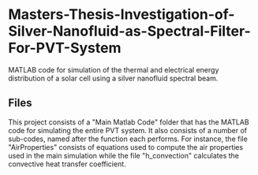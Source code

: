 # Masters-Thesis-Investigation-of-Silver-Nanofluid-as-Spectral-Filter-For-PVT-System
MATLAB code for simulation of the thermal and electrical energy distribution of a solar cell using a silver nanofluid spectral beam.
## Files
This project consists of a "Main Matlab Code" folder that has the MATLAB code for simulating the entire PVT system. It also consists of a number of sub-codes, named after the function each performs. For instance, the file "AirProperties" consists of equations used to compute the air properties used in the main simulation while the file "h_convection" calculates the convective heat transfer coefficient. 
